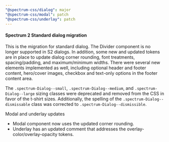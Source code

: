 ```yaml
---
"@spectrum-css/dialog": major
"@spectrum-css/modal": patch
"@spectrum-css/underlay": patch
---
```


#### Spectrum 2 Standard dialog migration

This is the migration for standard dialog. The Divider component is no longer supported in S2 dialogs. In addition, some new and updated tokens are in place to update dialog corner rounding, font treatments, spacing/padding, and maximum/minimum widths. There were several new elements implemented as well, including optional header and footer content, hero/cover images, checkbox and text-only options in the footer content area.

The `.spectrum-Dialog--small`, `.spectrum-Dialog--medium`, and `.spectrum-Dialog--large` sizing classes were deprecated and removed from the CSS in favor of the t-shirt sizes. Additionally, the spelling of the `.spectrum-Dialog--dismissable` class was corrected to `.spectrum-Dialog--dismissible`.

Modal and underlay updates

- Modal component now uses the updated corner rounding.
- Underlay has an updated comment that addresses the overlay-color/overlay-opacity tokens.
